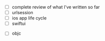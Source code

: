 - [ ] complete review of what I've written so far
- [ ] urlsession
- [ ] ios app life cycle
- [ ] swiftui
* [ ] objc